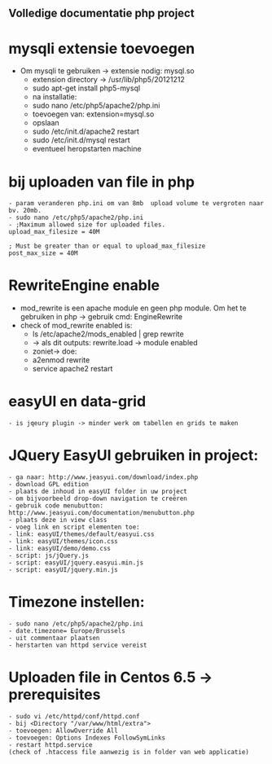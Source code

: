 ## Volledige documentatie php project 

# mysqli extensie toevoegen 

* Om mysqli te gebruiken -> extensie nodig: mysql.so
	- extension directory -> /usr/lib/php5/20121212
	- sudo apt-get install php5-mysql
	- na installatie:
	- sudo nano /etc/php5/apache2/php.ini
	- toevoegen van: extension=mysql.so 
	- opslaan
	- sudo /etc/init.d/apache2 restart
	- sudo /etc/init.d/mysql restart
	- eventueel heropstarten machine
 
# bij uploaden van file in php
	- param veranderen php.ini om van 8mb  upload volume te vergroten naar bv. 20mb. 
	- sudo nano /etc/php5/apache2/php.ini
	- ;Maximum allowed size for uploaded files.
	upload_max_filesize = 40M

	; Must be greater than or equal to upload_max_filesize
	post_max_size = 40M 



# RewriteEngine enable

* mod_rewrite is een apache module en geen php module. Om het te gebruiken in php -> gebruik cmd: EngineRewrite
* check of mod_rewrite enabled is:
	- ls /etc/apache2/mods_enabled | grep rewrite
	- -> als dit outputs: rewrite.load -> module enabled
	- zoniet-> doe:
	- a2enmod rewrite
	- service apache2 restart

# easyUI en data-grid
	- is jqeury plugin -> minder werk om tabellen en grids te maken
	
 
# JQuery EasyUI gebruiken in project:

	- ga naar: http://www.jeasyui.com/download/index.php
	- download GPL edition
	- plaats de inhoud in easyUI folder in uw project
	- om bijvoorbeeld drop-down navigation te creëren
	- gebruik code menubutton: http://www.jeasyui.com/documentation/menubutton.php
	- plaats deze in view class
	- voeg link en script elementen toe: 
	- link: easyUI/themes/default/easyui.css
	- link: easyUI/themes/icon.css
	- link: easyUI/demo/demo.css
	- script: js/jQuery.js
	- script: easyUI/jquery.easyui.min.js
	- script: easyUI/jquery.min.js

# Timezone instellen:

	- sudo nano /etc/php5/apache2/php.ini
	- date.timezone= Europe/Brussels
	- uit commentaar plaatsen
	- herstarten van httpd service vereist

# Uploaden file in Centos 6.5 -> prerequisites 
	- sudo vi /etc/httpd/conf/httpd.conf
	- bij <Directory "/var/www/html/extra"> 
	- toevoegen: AllowOverride All
	- toevoegen: Options Indexes FollowSymLinks
	- restart httpd.service
	(check of .htaccess file aanwezig is in folder van web applicatie)

	
